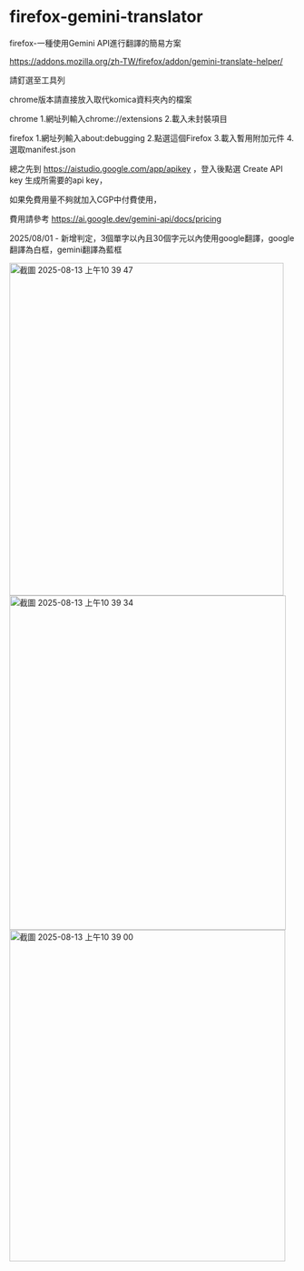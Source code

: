# firefox-gemini-translator
firefox-一種使用Gemini API進行翻譯的簡易方案


https://addons.mozilla.org/zh-TW/firefox/addon/gemini-translate-helper/


請釘選至工具列

chrome版本請直接放入取代komica資料夾內的檔案

chrome 1.網址列輸入chrome://extensions 2.載入未封裝項目

firefox 1.網址列輸入about:debugging 2.點選這個Firefox 3.載入暫用附加元件 4.選取manifest.json

總之先到 https://aistudio.google.com/app/apikey ，登入後點選 Create API key 生成所需要的api key，

如果免費用量不夠就加入CGP中付費使用，

費用請參考 https://ai.google.dev/gemini-api/docs/pricing

2025/08/01 - 新增判定，3個單字以內且30個字元以內使用google翻譯，google翻譯為白框，gemini翻譯為藍框

<img width="483" height="585" alt="截圖 2025-08-13 上午10 39 47" src="https://github.com/user-attachments/assets/2ef71dd8-0b7a-4de4-a05c-d8402cfd1165" />
<img width="487" height="588" alt="截圖 2025-08-13 上午10 39 34" src="https://github.com/user-attachments/assets/ee26bbcd-944a-4d13-b99e-87cef12ab02b" />
<img width="486" height="583" alt="截圖 2025-08-13 上午10 39 00" src="https://github.com/user-attachments/assets/5e470903-c2de-4e23-b06d-fd4c53d7b4b1" />

